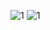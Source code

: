 ![1](https://user-images.githubusercontent.com/117741583/200579409-ac268684-c7a3-487c-a06c-ee2ae8a7a4ab.jpg)
![1](https://user-images.githubusercontent.com/117741583/200579938-6f3ec5f9-2de2-400f-a0da-e357745bc71a.jpg)
